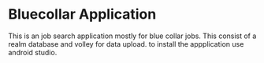 # Bluecollar Application
This is an job search application mostly for blue collar jobs.
This consist of a realm database and volley for data upload.
to install the appplication use android studio.
